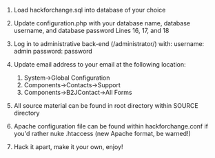 1. Load hackforchange.sql into database of your choice

2. Update configuration.php with your database name, database username, and database password
	Lines 16, 17, and 18

3. Log in to administrative back-end (<url>/administrator/) with:
	username: admin
	password: password

4. Update email address to your email at the following location:
	1. System->Global Configuration
	2. Components->Contacts->Support
	3. Components->B2JContact->All Forms

5. All source material can be found in root directory within SOURCE directory

6. Apache configuration file can be found within hackforchange.conf if you'd rather nuke .htaccess (new Apache format, be warned!)

7. Hack it apart, make it your own, enjoy!